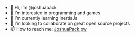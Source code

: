 - 👋 Hi, I’m @joshuapack
- 👀 I’m interested in programming and games
- 🌱 I’m currently learning InertiaJs
- 💞️ I’m looking to collaborate on great open source projects
- 📫 How to reach me: [JoshuaPack.pw](https://www.joshuapack.pw/)

<!---
joshuapack/joshuapack is a ✨ special ✨ repository because its `README.md` (this file) appears on your GitHub profile.
You can click the Preview link to take a look at your changes.
--->
